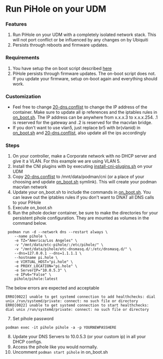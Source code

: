 # Run PiHole on your UDM

### Features
1. Run PiHole on your UDM with a completely isolated network stack.  This will not port conflict or be influenced by any changes on by Ubiquiti
2. Persists through reboots and firmware updates.

### Requirements
1. You have setup the on boot script described [here](https://github.com/boostchicken/udmpro-utilities/tree/master/on-boot-script)
2. PiHole persists through firmware updates. The on-boot script does not.  If you update your firmware, setup on-boot again and everything should work.

### Customization
* Feel free to change [20-dns.conflist](https://github.com/boostchicken/udm-utilities/blob/master/run-pihole/udm-files/20-dns.conflist) to change the IP address of the container. Make sure to update all ip references and the iptables rules in [on_boot.sh](https://github.com/boostchicken/udm-utilities/blob/master/run-pihole/udm-files/on_boot.sh).  The IP address can be anywhere from x.x.x.3 to x.x.x.254. .1 is reserved for the gateway and .2 is reserved for the macvlan bridge.
* If you don't want to use vlan5, just replace br5 with br(vlanid) in [on_boot.sh](https://github.com/boostchicken/udm-utilities/blob/master/run-pihole/udm-files/on_boot.sh) and [20-dns.conflist](https://github.com/boostchicken/udm-utilities/blob/master/run-pihole/udm-files/20-dns.conflist), also update all the ips accordingly

### Steps
1. On your controller, make a Corporate network with no DHCP server and give it a VLAN. For this example we are using VLAN 5.
2. Install the CNI plugins with by executing [install-cni-plugins.sh](https://github.com/boostchicken/udm-utilities/blob/master/run-pihole/install-cni-plugins.sh) on your UDM
3. Copy [20-dns.conflist](https://github.com/boostchicken/udm-utilities/blob/master/run-pihole/udm-files/20-dns.conflist) to /mnt/data/podman/cni (or a place of your choosing and update [on_boot.sh](https://github.com/boostchicken/udm-utilities/blob/master/run-pihole/udm-files/on_boot.sh) symlink).  This will create your podman macvlan network
4. Update your on_boot.sh to include the commands in [on_boot.sh](https://github.com/boostchicken/udm-utilities/blob/master/run-pihole/udm-files/on_boot.sh).  You can leave out the iptables rules if you don't want to DNAT all DNS calls to your PiHole
5. Execute on_boot.sh
6. Run the pihole docker container, be sure to make the directories for your persistent pihole configuration.  They are mounted as volumes in the command below.

```
 podman run -d --network dns --restart always \
    --name pihole \
    -e TZ="America/Los Angeles" \
    -v "/mnt/data/etc-pihole/:/etc/pihole/" \
    -v "/mnt/data/pihole/etc-dnsmasq.d/:/etc/dnsmasq.d/" \
    --dns=127.0.0.1 --dns=1.1.1.1 \
    --hostname pi.hole \
    -e VIRTUAL_HOST="pi.hole" \
    -e PROXY_LOCATION="pi.hole" \
    -e ServerIP="10.0.5.3" \
    -e IPv6="False" \
    pihole/pihole:latest
```

The below errors are expected and acceptable
```
ERRO[0022] unable to get systemd connection to add healthchecks: dial unix /run/systemd/private: connect: no such file or directory
ERRO[0022] unable to get systemd connection to start healthchecks: dial unix /run/systemd/private: connect: no such file or directory
```
7. Set pihole password
```
podman exec -it pihole pihole -a -p YOURNEWPASSHERE
```
8. Update your DNS Servers to 10.0.5.3 (or your custom ip) in all your DHCP configs.
9. Access the pihole like you would normally.
9. Uncomment ```podman start pihole``` in on_boot.sh
